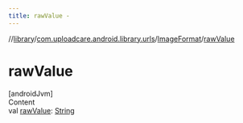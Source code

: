 ```yaml
---
title: rawValue -
---
```

//[library](../../index.md)/[com.uploadcare.android.library.urls](../index.md)/[ImageFormat](index.md)/[rawValue](raw-value.md)



# rawValue  
[androidJvm]  
Content  
val [rawValue](raw-value.md): [String](https://kotlinlang.org/api/latest/jvm/stdlib/kotlin/-string/index.html)  



